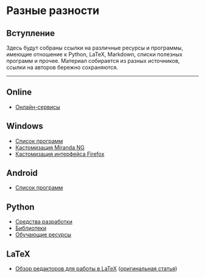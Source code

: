 # Разные разности

## Вступление

Здесь будут собраны ссылки на различные ресурсы и программы, имеющие отношение к Python, LaTeX, Markdown, списки полезных программ и прочее. Материал собирается из разных источников, ссылки на авторов бережно сохраняются.

-------
## Online
 - [Онлайн-сервисы](web/webapps.md)

## Windows
 - [Список программ](windows/soft.md)
 - [Кастомизация Miranda NG](customizing/miranda-ng.md)
 - [Кастомизация интерфейса Firefox](customizing/firefox.md)

## Android
- [Список программ](android/soft.md)

## Python
 - [Средства разработки](python/ides.md)
 - [Библиотеки](python/libraries.md)
 - [Обучающие ресурсы](python/links.md)

## LaTeX
 - [Обзор редакторов для работы в LaTeX](latex/latex_editors.md) ([оригинальная статья](http://mydebianblog.blogspot.ru/2013/02/latex-editors-and-integrated-latex.html))
